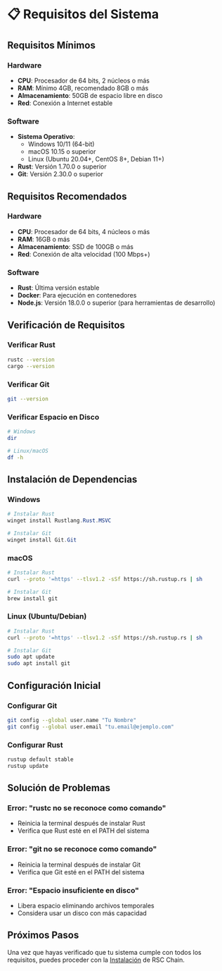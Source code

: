 # 📋 Requisitos del Sistema

## Requisitos Mínimos

### Hardware
- **CPU**: Procesador de 64 bits, 2 núcleos o más
- **RAM**: Mínimo 4GB, recomendado 8GB o más
- **Almacenamiento**: 50GB de espacio libre en disco
- **Red**: Conexión a Internet estable

### Software
- **Sistema Operativo**: 
  - Windows 10/11 (64-bit)
  - macOS 10.15 o superior
  - Linux (Ubuntu 20.04+, CentOS 8+, Debian 11+)
- **Rust**: Versión 1.70.0 o superior
- **Git**: Versión 2.30.0 o superior

## Requisitos Recomendados

### Hardware
- **CPU**: Procesador de 64 bits, 4 núcleos o más
- **RAM**: 16GB o más
- **Almacenamiento**: SSD de 100GB o más
- **Red**: Conexión de alta velocidad (100 Mbps+)

### Software
- **Rust**: Última versión estable
- **Docker**: Para ejecución en contenedores
- **Node.js**: Versión 18.0.0 o superior (para herramientas de desarrollo)

## Verificación de Requisitos

### Verificar Rust
```bash
rustc --version
cargo --version
```

### Verificar Git
```bash
git --version
```

### Verificar Espacio en Disco
```bash
# Windows
dir

# Linux/macOS
df -h
```

## Instalación de Dependencias

### Windows
```powershell
# Instalar Rust
winget install Rustlang.Rust.MSVC

# Instalar Git
winget install Git.Git
```

### macOS
```bash
# Instalar Rust
curl --proto '=https' --tlsv1.2 -sSf https://sh.rustup.rs | sh

# Instalar Git
brew install git
```

### Linux (Ubuntu/Debian)
```bash
# Instalar Rust
curl --proto '=https' --tlsv1.2 -sSf https://sh.rustup.rs | sh

# Instalar Git
sudo apt update
sudo apt install git
```

## Configuración Inicial

### Configurar Git
```bash
git config --global user.name "Tu Nombre"
git config --global user.email "tu.email@ejemplo.com"
```

### Configurar Rust
```bash
rustup default stable
rustup update
```

## Solución de Problemas

### Error: "rustc no se reconoce como comando"
- Reinicia la terminal después de instalar Rust
- Verifica que Rust esté en el PATH del sistema

### Error: "git no se reconoce como comando"
- Reinicia la terminal después de instalar Git
- Verifica que Git esté en el PATH del sistema

### Error: "Espacio insuficiente en disco"
- Libera espacio eliminando archivos temporales
- Considera usar un disco con más capacidad

## Próximos Pasos

Una vez que hayas verificado que tu sistema cumple con todos los requisitos, puedes proceder con la [Instalación](installation.md) de RSC Chain.
